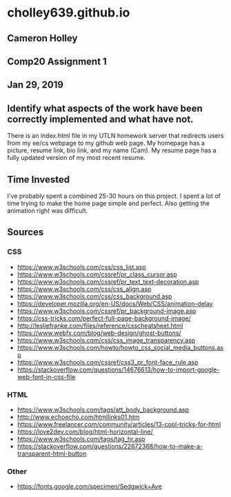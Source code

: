 # cholley639.github.io

## Cameron Holley
## Comp20 Assignment 1
## Jan 29, 2019

## Identify what aspects of the work have been correctly implemented and what have not.
There is an index.html file in my UTLN homework server that redirects users from my
ee/cs webpage to my github web page.
My homepage has a picture, resume link, bio link, and my name (Cam).
My resume page has a fully updated version of my most recent resume.




## Time Invested
I've probably spent a combined 25-30 hours on this project. I spent a lot of time
trying to make the home page simple and perfect. Also getting the animation 
right was difficult.


## Sources

### CSS
* https://www.w3schools.com/css/css_list.asp
* https://www.w3schools.com/cssref/pr_class_cursor.asp
* https://www.w3schools.com/cssref/pr_text_text-decoration.asp
* https://www.w3schools.com/css/css_align.asp
* https://www.w3schools.com/css/css_background.asp
* https://developer.mozilla.org/en-US/docs/Web/CSS/animation-delay
* https://www.w3schools.com/cssref/pr_background-image.asp
* https://css-tricks.com/perfect-full-page-background-image/
* http://lesliefranke.com/files/reference/csscheatsheet.html
* https://www.webfx.com/blog/web-design/ghost-buttons/
* https://www.w3schools.com/css/css_image_transparency.asp
* https://www.w3schools.com/howto/howto_css_social_media_buttons.asp
* https://www.w3schools.com/cssref/css3_pr_font-face_rule.asp
* https://stackoverflow.com/questions/14676613/how-to-import-google-web-font-in-css-file

### HTML
* https://www.w3schools.com/tags/att_body_background.asp
* http://www.echoecho.com/htmllinks01.htm
* https://www.freelancer.com/community/articles/13-cool-tricks-for-html
* https://love2dev.com/blog/html-horizontal-line/
* https://www.w3schools.com/tags/tag_hr.asp
* https://stackoverflow.com/questions/22672368/how-to-make-a-transparent-html-button

### Other
* https://fonts.google.com/specimen/Sedgwick+Ave

